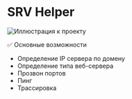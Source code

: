 # SRV Helper

![Иллюстрация к проекту](https://sigmade.github.io/img/1.png)

:white_check_mark:   Основные возможности

+ Определение IP сервера по домену
+ Определение типа веб-сервера
+ Прозвон портов
+ Пинг
+ Трассировка
